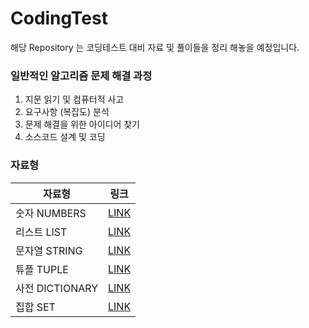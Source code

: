 # CodingTest

해당 Repository 는 코딩테스트 대비 자료 및 풀이들을 정리 해놓을 예정입니다.

### 일반적인 알고리즘 문제 해결 과정

1. 지문 읽기 및 컴퓨터적 사고
2. 요구사항 (복잡도) 분석
3. 문제 해결을 위한 아이디어 찾기
4. 소스코드 설계 및 코딩

### 자료형

| 자료형          | 링크                                                                              |
| --------------- | --------------------------------------------------------------------------------- |
| 숫자 NUMBERS    | [LINK](https://github.com/sam98528/CodingTest/blob/master/DataType/number.py)     |
| 리스트 LIST     | [LINK](https://github.com/sam98528/CodingTest/blob/master/DataType/list.py)       |
| 문자열 STRING   | [LINK](https://github.com/sam98528/CodingTest/blob/master/DataType/string.py)     |
| 튜플 TUPLE      | [LINK](https://github.com/sam98528/CodingTest/blob/master/DataType/tuple.py)      |
| 사전 DICTIONARY | [LINK](https://github.com/sam98528/CodingTest/blob/master/DataType/dictionary.py) |
| 집합 SET        | [LINK](https://github.com/sam98528/CodingTest/blob/master/DataType/set.py)        |
